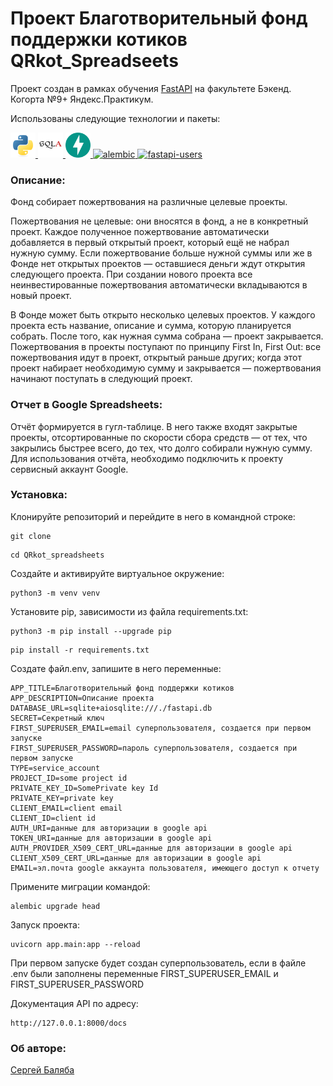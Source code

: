 # Проект Благотворительный фонд поддержки котиков QRkot_Spreadseets

Проект создан в рамках обучения <a href="https://fastapi.tiangolo.com/" target="_blank" rel="noreferrer">FastAPI</a> на факультете Бэкенд. Когорта №9+ Яндекс.Практикум.

Использованы следующие технологии и пакеты:
<p align="left"> 
<a href="https://www.python.org" target="_blank" rel="noreferrer"> <img src="https://raw.githubusercontent.com/devicons/devicon/master/icons/python/python-original.svg" alt="python" width="40" height="40"> </a>
<a href="https://www.sqlalchemy.org/" target="_blank" rel="noreferrer"> <img src="https://github.com/devicons/devicon/blob/master/icons/sqlalchemy/sqlalchemy-original.svg" alt="sqlalchemy" width="40" height="40"> </a>
<a href="https://fastapi.tiangolo.com/" target="_blank" rel="noreferrer"><img src="https://github.com/devicons/devicon/blob/master/icons/fastapi/fastapi-original.svg" alt="fastapi" width="40" height="40"> </a>
<a href="https://github.com/sqlalchemy/alembic" target="_blank" rel="noreferrer"><img src="https://github.com/awkward/Alembic/blob/master/Docs/icon.png" alt="alembic" width="40" height="40"> </a>
<a href="https://github.com/fastapi-users/fastapi-users" target="_blank" rel="noreferrer"><img src="https://raw.githubusercontent.com/fastapi-users/fastapi-users/master/logo.svg" alt="fastapi-users" width="80" height="40"> </a>
</p>

<h3 align="left">Описание:</h3>

Фонд собирает пожертвования на различные целевые проекты.

Пожертвования не целевые: они вносятся в фонд, а не в конкретный проект. Каждое полученное пожертвование автоматически добавляется в первый открытый проект, который ещё не набрал нужную сумму. Если пожертвование больше нужной суммы или же в Фонде нет открытых проектов — оставшиеся деньги ждут открытия следующего проекта. При создании нового проекта все неинвестированные пожертвования автоматически вкладываются в новый проект.

В Фонде может быть открыто несколько целевых проектов. У каждого проекта есть название, описание и сумма, которую планируется собрать. После того, как нужная сумма собрана — проект закрывается. Пожертвования в проекты поступают по принципу First In, First Out: все пожертвования идут в проект, открытый раньше других; когда этот проект набирает необходимую сумму и закрывается — пожертвования начинают поступать в следующий проект.

<h3 align="left">Отчет в Google Spreadsheets:</h3>

Отчёт формируется в гугл-таблице. В него также входят закрытые проекты, отсортированные по скорости сбора средств — от тех, что закрылись быстрее всего, до тех, что долго собирали нужную сумму. 
Для использования отчёта, необходимо подключить к проекту сервисный аккаунт Google.


<h3 align="left">Установка:</h3>

Клонируйте репозиторий и перейдите в него в командной строке:

```
git clone 
```

```
cd QRkot_spreadsheets
```

Cоздайте и активируйте виртуальное окружение:

```
python3 -m venv venv
```

Установите pip, зависимости из файла requirements.txt:

```
python3 -m pip install --upgrade pip
```

```
pip install -r requirements.txt
```

Создате файл.env, запишите в него переменные:

```
APP_TITLE=Благотворительный фонд поддержки котиков
APP_DESCRIPTION=Описание проекта 
DATABASE_URL=sqlite+aiosqlite:///./fastapi.db
SECRET=Секретный ключ
FIRST_SUPERUSER_EMAIL=email суперпользователя, создается при первом запуске
FIRST_SUPERUSER_PASSWORD=пароль суперпользователя, создается при первом запуске
TYPE=service_account
PROJECT_ID=some project id
PRIVATE_KEY_ID=SomePrivate key Id
PRIVATE_KEY=private key
CLIENT_EMAIL=client email
CLIENT_ID=client id
AUTH_URI=данные для авторизации в google api
TOKEN_URI=данные для авторизации в google api
AUTH_PROVIDER_X509_CERT_URL=данные для авторизации в google api
CLIENT_X509_CERT_URL=данные для авторизации в google api
EMAIL=эл.почта google аккаунта пользователя, имеющего доступ к отчету
```

Примените миграции командой:

```
alembic upgrade head
```

Запуск проекта:

```
uvicorn app.main:app --reload
```

При первом запуске будет создан суперпользователь, если в файле .env были заполнены переменные FIRST_SUPERUSER_EMAIL и FIRST_SUPERUSER_PASSWORD

Документация API по адресу:

```
http://127.0.0.1:8000/docs
```

<h3 align="left">Об авторе:</h3>
<a href="https://github.com/erges699" target="_blank">Сергей Баляба</a>
